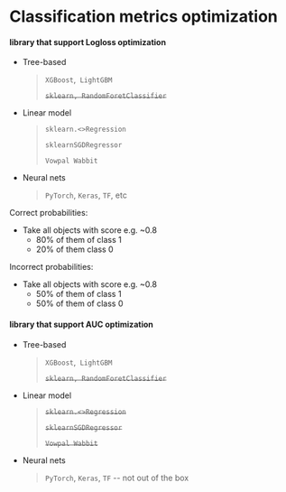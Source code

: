 # Classification metrics optimization

#### library that support Logloss optimization

* Tree-based

  > `XGBoost`,` LightGBM`
  >
  > ~~`sklearn, RandomForetClassifier`~~

* Linear model

  > `sklearn.<>Regression`
  >
  > `sklearnSGDRegressor`
  >
  > `Vowpal Wabbit`

* Neural nets

  > `PyTorch`, `Keras`, `TF`, etc



Correct probabilities:

* Take all objects with score e.g. ~0.8
  * 80% of them of class 1
  * 20% of them class 0

Incorrect probabilities:

* Take all objects with score e.g. ~0.8
  * 50% of them of class 1
  * 50% of them of class 0



#### library that support AUC optimization

- Tree-based

  > `XGBoost`,` LightGBM`
  >
  > ~~`sklearn, RandomForetClassifier`~~

- Linear model

  > ~~`sklearn.<>Regression`~~
  >
  > ~~`sklearnSGDRegressor`~~
  >
  > ~~`Vowpal Wabbit`~~

- Neural nets

  > `PyTorch`, `Keras`, `TF` -- not out of the box

